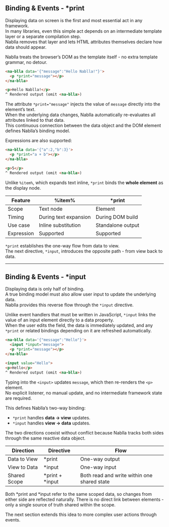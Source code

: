 ## Binding & Events - *print

Displaying data on screen is the first and most essential act in any framework.  
In many libraries, even this simple act depends on an intermediate template layer or a separate compilation step.  
Nablla removes that layer and lets HTML attributes themselves declare how data should appear.

Nablla treats the browser’s DOM as the template itself - no extra template grammar, no detour.

```html
<na-blla data='{"message":"Hello Nablla!"}'>
  <p *print="message"></p>
</na-blla>

<p>Hello Nablla!</p>
^ Rendered output (omit <na-blla>)
```

The attribute `*print="message"` injects the value of `message` directly into the element’s text.  
When the underlying data changes, Nablla automatically re-evaluates all attributes linked to that data.  
This continuous connection between the data object and the DOM element defines Nablla’s binding model.

Expressions are also supported:

```html
<na-blla data='{"a":2,"b":3}'>
  <p *print="a + b"></p>
</na-blla>

<p>5</p>
^ Rendered output (omit <na-blla>)
```

Unlike `%item%`, which expands text inline, `*print` binds the **whole element** as the display node.

| Feature | %item% | *print |
|----------|---------|--------|
| Scope | Text node | Element |
| Timing | During text expansion | During DOM build |
| Use case | Inline substitution | Standalone output |
| Expression | Supported | Supported |

`*print` establishes the one-way flow from data to view.  
The next directive, `*input`, introduces the opposite path - from view back to data.

---

## Binding & Events - *input

Displaying data is only half of binding.  
A true binding model must also allow user input to update the underlying data.  
Nablla provides this reverse flow through the `*input` directive.

Unlike event handlers that must be written in JavaScript, `*input` links the value of an input element directly to a data property.  
When the user edits the field, the data is immediately updated, and any `*print` or related bindings depending on it are refreshed automatically.

```html
<na-blla data='{"message":"Hello"}'>
  <input *input="message">
  <p *print="message"></p>
</na-blla>

<input value="Hello">
<p>Hello</p>
^ Rendered output (omit <na-blla>)
```

Typing into the `<input>` updates `message`, which then re-renders the `<p>` element.  
No explicit listener, no manual update, and no intermediate framework state are required.

This defines Nablla’s two-way binding:
- `*print` handles **data → view** updates.  
- `*input` handles **view → data** updates.

The two directions coexist without conflict because Nablla tracks both sides through the same reactive data object.

| Direction | Directive | Flow |
|------------|------------|------|
| Data to View | *print | One-way output |
| View to Data | *input | One-way input |
| Shared Scope | *print + *input | Both read and write within one shared state |

Both *print and *input refer to the same scoped data, so changes from either side are reflected naturally.
There is no direct link between elements - only a single source of truth shared within the scope.

The next section extends this idea to more complex user actions through events.

